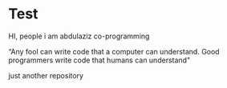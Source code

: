 # Test

HI, people 
i am abdulaziz
co-programming  
 
 “Any fool can write code that a computer can understand. Good programmers write code that humans can understand"
 
just another repository
